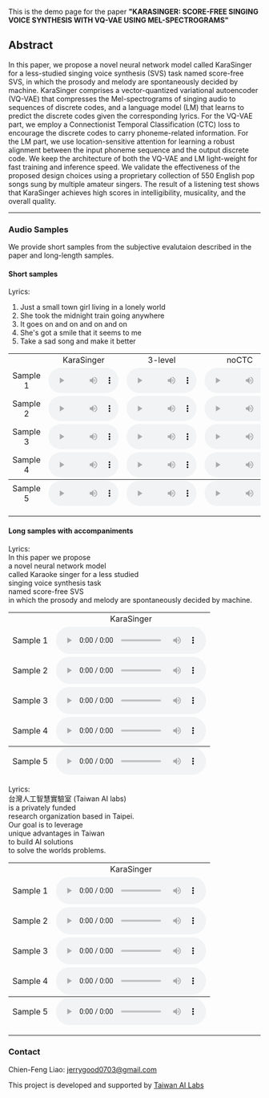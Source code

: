 This is the demo page for the paper **"KARASINGER: SCORE-FREE SINGING VOICE SYNTHESIS WITH VQ-VAE USING MEL-SPECTROGRAMS"**


## Abstract
In this paper, we propose a novel neural network model called KaraSinger for a less-studied singing voice synthesis (SVS) task named score-free SVS, in which the prosody and melody are spontaneously decided by machine. KaraSinger comprises a vector-quantized variational autoencoder (VQ-VAE) that compresses the Mel-spectrograms of singing audio to sequences of discrete codes, and a language model (LM) that learns to predict the discrete codes given the corresponding lyrics. For the VQ-VAE part, we employ a Connectionist Temporal Classification (CTC) loss to encourage the discrete codes to carry phoneme-related information. For the LM part, we use location-sensitive attention for learning a robust alignment between the input phoneme sequence and the output discrete code. We keep the architecture of both the VQ-VAE and LM light-weight for fast training and inference speed. We validate the effectiveness of the proposed design choices using a proprietary collection of 550 English pop songs sung by multiple amateur singers. The result of a listening test shows that KaraSinger achieves high scores in intelligibility, musicality, and the overall quality.

<hr>

### Audio Samples

We provide short samples from the subjective evalutaion described in the paper and long-length samples.


#### Short samples
Lyrics:
1. Just a small town girl living in a lonely world
2. She took the midnight train going anywhere
3. It goes on and on and on and on
4. She's got a smile that it seems to me
5. Take a sad song and make it better

<table style='text-align: center;'>
  <tbody>
    <tr>
      <td></td>
      <td>KaraSinger</td>
      <td>3-level</td>
      <td>noCTC</td>
    </tr>
    <tr>
      <td>Sample 1</td>
      <td><audio controls="" style="width: 140px;height: 50px"><source src="./assets/audios/proposed/0.wav" type="audio/wav" /></audio></td>
      <td><audio controls="" style="width: 140px;height: 50px"><source src="./assets/audios/3level/0.wav" type="audio/wav" /></audio></td>
      <td><audio controls="" style="width: 140px;height: 50px"><source src="./assets/audios/noctc/0.wav" type="audio/wav" /></audio></td>
    </tr>
    <tr>
      <td>Sample 2</td>
      <td><audio controls="" style="width: 140px;height: 50px"><source src="./assets/audios/proposed/1.wav" type="audio/wav" /></audio></td>
      <td><audio controls="" style="width: 140px;height: 50px"><source src="./assets/audios/3level/1.wav" type="audio/wav" /></audio></td>
      <td><audio controls="" style="width: 140px;height: 50px"><source src="./assets/audios/noctc/1.wav" type="audio/wav" /></audio></td>
    </tr>
    <tr>
      <td>Sample 3</td>
      <td><audio controls="" style="width: 140px;height: 50px"><source src="./assets/audios/proposed/2.wav" type="audio/wav" /></audio></td>
      <td><audio controls="" style="width: 140px;height: 50px"><source src="./assets/audios/3level/2.wav" type="audio/wav" /></audio></td>
      <td><audio controls="" style="width: 140px;height: 50px"><source src="./assets/audios/noctc/2.wav" type="audio/wav" /></audio></td>
    </tr>
    <tr>
      <td>Sample 4</td>
      <td><audio controls="" style="width: 140px;height: 50px"><source src="./assets/audios/proposed/3.wav" type="audio/wav" /></audio></td>
      <td><audio controls="" style="width: 140px;height: 50px"><source src="./assets/audios/3level/3.wav" type="audio/wav" /></audio></td>
      <td><audio controls="" style="width: 140px;height: 50px"><source src="./assets/audios/noctc/3.wav" type="audio/wav" /></audio></td>
    </tr>
  </tbody>
  <tfoot>
    <tr>
      <td>Sample 5</td>
      <td><audio controls="" style="width: 140px;height: 50px"><source src="./assets/audios/proposed/4.wav" type="audio/wav" /></audio></td>
      <td><audio controls="" style="width: 140px;height: 50px"><source src="./assets/audios/3level/4.wav" type="audio/wav" /></audio></td>
      <td><audio controls="" style="width: 140px;height: 50px"><source src="./assets/audios/noctc/4.wav" type="audio/wav" /></audio></td>
    </tr>
  </tfoot>
</table>

<hr>

#### Long samples with accompaniments

Lyrics: \
In this paper we propose \
a novel neural network model \
called Karaoke singer for a less studied \
singing voice synthesis task \
named score-free SVS \
in which the prosody and melody are spontaneously decided by machine.

<table style='text-align: center;'>
  <tbody>
    <tr>
      <td></td>
      <td>KaraSinger</td>
    </tr>
    <tr>
      <td>Sample 1</td>
      <td><audio controls=""><source src="./assets/audios/long/lyrics1/temp0.wav" type="audio/wav" /></audio></td>
    </tr>
    <tr>
      <td>Sample 2</td>
      <td><audio controls=""><source src="./assets/audios/long/lyrics1/temp1.wav" type="audio/wav" /></audio></td>
    </tr>
    <tr>
      <td>Sample 3</td>
      <td><audio controls=""><source src="./assets/audios/long/lyrics1/temp2.wav" type="audio/wav" /></audio></td>
    </tr>
    <tr>
      <td>Sample 4</td>
      <td><audio controls=""><source src="./assets/audios/long/lyrics1/temp3.wav" type="audio/wav" /></audio></td>
    </tr>
  </tbody>
  <tfoot>
    <tr>
      <td>Sample 5</td>
      <td><audio controls=""><source src="./assets/audios/long/lyrics1/temp4.wav" type="audio/wav" /></audio></td>
    </tr>
  </tfoot>
</table>

Lyrics: \
台灣人工智慧實驗室 (Taiwan AI labs) \
is a privately funded \
research organization based in Taipei. \
Our goal is to leverage \
unique advantages in Taiwan \
to build AI solutions \
to solve the worlds problems.

<table style='text-align: center;'>
  <tbody>
    <tr>
      <td></td>
      <td>KaraSinger</td>
    </tr>
    <tr>
      <td>Sample 1</td>
      <td><audio controls=""><source src="./assets/audios/long/lyrics2/temp0.wav" type="audio/wav" /></audio></td>
    </tr>
    <tr>
      <td>Sample 2</td>
      <td><audio controls=""><source src="./assets/audios/long/lyrics2/temp1.wav" type="audio/wav" /></audio></td>
    </tr>
    <tr>
      <td>Sample 3</td>
      <td><audio controls=""><source src="./assets/audios/long/lyrics2/temp2.wav" type="audio/wav" /></audio></td>
    </tr>
    <tr>
      <td>Sample 4</td>
      <td><audio controls=""><source src="./assets/audios/long/lyrics2/temp3.wav" type="audio/wav" /></audio></td>
    </tr>
  </tbody>
  <tfoot>
    <tr>
      <td>Sample 5</td>
      <td><audio controls=""><source src="./assets/audios/long/lyrics2/temp4.wav" type="audio/wav" /></audio></td>
    </tr>
  </tfoot>
</table>

<hr>

### Contact 
Chien-Feng Liao: jerrygood0703@gmail.com

This project is developed and supported by <a href="https://ailabs.tw/about-us">Taiwan AI Labs</a>

